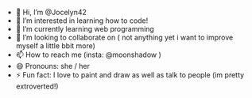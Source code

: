 - 👋 Hi, I’m @Jocelyn42
- 👀 I’m interested in learning how to code!
- 🌱 I’m currently learning web programming 
- 💞️ I’m looking to collaborate on ( not anything yet i want to improve myself a little bbit more)
- 📫 How to reach me (insta: @moonshadow )
- 😄 Pronouns: she / her
- ⚡ Fun fact: I love to paint and draw as well as talk to people (im pretty extroverted!)

<!---
Jocelyn42/Jocelyn42 is a ✨ special ✨ repository because its `README.md` (this file) appears on your GitHub profile.
You can click the Preview link to take a look at your changes.
--->
